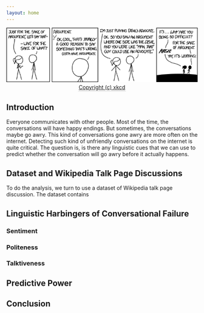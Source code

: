 ```yaml
---
layout: home
---
```

<center>
    <img src="assets/banner.png" style="width:925px;height:373;">
    <br>
    <div style="color:orange; border-bottom: 1px solid #d9d9d9;
        display: inline-block;
        color: #999;
        padding: 2px;"><a href="https://xkcd.com/1432/">Copyright (c) xkcd</a></div>
</center>


## Introduction

Everyone communicates with other people. Most of the time, the conversations will have happy endings. But sometimes, the conversations maybe go awry. This kind of conversations gone awry are more often on the internet. Detecting such kind of unfriendly conversations on the internet is quite critical. The question is, is there any linguistic cues that we can use to predict whether the conversation will go awry before it actually happens.

## Dataset and Wikipedia Talk Page Discussions

To do the analysis, we turn to use a dataset of Wikipedia talk page discussion. The dataset contains 

## Linguistic Harbingers of Conversational Failure


### Sentiment

### Politeness

### Talktiveness

## Predictive Power

## Conclusion